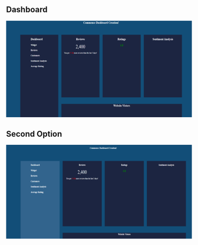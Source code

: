 ## Dashboard

<img src='./images/dashboard.png'>

## Second Option
<img src='./images/Untitled.png'>
